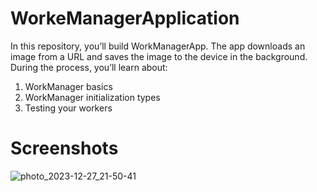 
# WorkeManagerApplication

In this repository, you’ll build WorkManagerApp. The app downloads an image from a URL and saves the image to the device in the background. During the process, you’ll learn about:

1. WorkManager basics
2. WorkManager initialization types
2. Testing your workers

# Screenshots

![photo_2023-12-27_21-50-41](https://github.com/MohammadSadeghMehrafzoon/WorkeManager/assets/78638521/91d28497-2181-4044-b088-9a2eae7b6d20)
